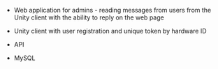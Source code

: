 - Web application for admins - reading messages from users from the Unity client with the ability to reply on the web page

- Unity client with user registration and unique token by hardware ID

- API

- MySQL
